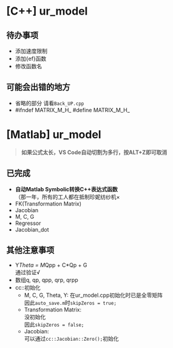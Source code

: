 # [C++] ur_model

## 待办事项
- 添加速度限制
- 添加{ef}函数
- 修改函数名

## 可能会出错的地方
- 省略的部分 请看`Back_UP.cpp`
- #ifndef MATRIX_M_H_
  #define MATRIX_M_H_




# [Matlab] ur_model
> **如果公式太长，VS Code自动切割为多行，按ALT+Z即可取消**

## 已完成
- **自动Matlab Symbolic转换C++表达式函数**  
  （那一年，所有的工人都在抵制珍妮纺纱机×
- FK(Transformation Matrix)
- Jacobian
- M, C, G
- Regressor
- Jacobian_dot


## 其他注意事项
- Y*Theta = M*Qpp + C*Qp + G  
  通过验证√
- 数组q, qp, qpp, qrp, qrpp
- cc::初始化
  - M, C, G, Theta, Y: 
  在ur_model.cpp初始化时已是全零矩阵  
  因此`auto_save.m`时`skipZeros = true;`
  - Transformation Matrix:  
  没初始化  
  因此`skipZeros = false;`  
  - Jacobian:  
  可以通过`cc::Jacobian::Zero();`初始化